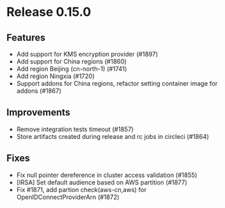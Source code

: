 # Release 0.15.0


## Features

- Add support for KMS encryption provider (#1897)
- Add support for China regions (#1860)
- Add region Beijing (cn-north-1) (#1741)
- Add region Ningxia (#1720)
- Support addons for China regions, refactor setting container image for addons (#1867)


## Improvements

- Remove integration tests timeout (#1857)
- Store artifacts created during release and rc jobs in circleci (#1864)

## Fixes
- Fix null pointer dereference in cluster access validation (#1855)
- [IRSA] Set default audience based on AWS partition (#1877)
- Fix #1871, add partion check(aws-cn,aws) for OpenIDConnectProviderArn (#1872)
